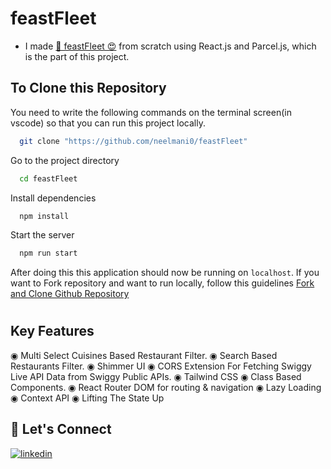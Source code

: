 # feastFleet


- I made [🚀 feastFleet 😍](https://feast-fleet-5ju9.vercel.app/) from scratch using React.js and Parcel.js, which is the part of this project.



## To Clone this Repository

You need to write the following commands on the terminal screen(in vscode) so that you can run this project locally.

```bash
  git clone "https://github.com/neelmani0/feastFleet"
```
 
Go to the project directory

```bash
  cd feastFleet
```

Install dependencies

```bash
  npm install
```

Start the server

```bash
  npm run start
```

 After doing this this application should now be running on `localhost`. If you want to Fork repository and want to run locally, follow this guidelines [Fork and Clone Github Repository](https://docs.github.com/en/get-started/quickstart/fork-a-repo)

# 

## Key Features
◉ Multi Select Cuisines Based Restaurant Filter.
◉ Search Based Restaurants Filter.
◉ Shimmer UI
◉ CORS Extension For Fetching Swiggy Live API Data from Swiggy Public APIs.
◉ Tailwind CSS 
◉ Class Based Components.
◉ React Router DOM for routing & navigation
◉ Lazy Loading
◉ Context API
◉ Lifting The State Up

## 🔗 Let's Connect

[![linkedin](https://img.shields.io/badge/LinkedIn-0077B5?style=for-the-badge&logo=linkedin&logoColor=white)](https://www.linkedin.com/in/neel-mani-2114591b2/)